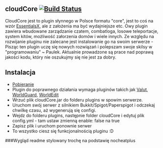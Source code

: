 cloudCore [![Build Status](https://travis-ci.org/PaulekOfficial/cloudCore.svg?branch=master)](https://travis-ci.org/PaulekOfficial/cloudCore)
---------
CloudCore jest to plugin słynnego w Polsce formatu "core", jest to coś na wzór [EssentialsX](https://github.com/EssentialsX/Essentials), ale z założenia ma być wydajniejsze etc. Owy plugin zawiera wbudowane zarządzanie czatem, combatloga, losowe teleportacje, system kitów, możliwość załorzenia domów i wiele innych. Ze względu na rozwijanie pluginu nie zalecane jest instalowanie go na swoim serwerze - Pisząc ten plugin uczę się nowych rozwiązań i polepszam swoje skilsy w "programowaniu" ~ Paulek. Aktualnie prowadzone są prace nad poprawą jakości kodu, który nie oszukujmy się nie jest za dobry.


Instalacja
---------
* [Pobieranie](https://github.com/PaulekOfficial/cloudCore/releases)
* Plugin do poprawnego działania wymaga pluginów takich jak [Valut](https://www.spigotmc.org/resources/vault.34315/), [WorldGuard](https://dev.bukkit.org/projects/worldguard), [WorldEdit](https://dev.bukkit.org/projects/worldedit)
* Wrzuć plik cloudCore.jar do folderu plugins w spowim serwerze.
* Uruchom swój serwer z silnikiem Bukkit/Spigot/Paperspigot i odczekaj chwilkę czasu, aż wygenerują się configi.
* Wejdz do folderu plugins, następnie folder cloudCore i edytuj plik config.yml - tam ustaw zmienną enable: false na true
* Zapisz plik i uruchom ponownie serwer
* To wszystko ciesz się funkcjonalnością pluginu :D


###Wygląd readme stylowany trochę na podstawię nocheatplus

